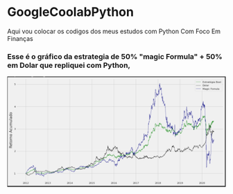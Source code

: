 # GoogleCoolabPython

Aqui vou colocar os codigos dos meus estudos com Python Com Foco Em Finanças

### Esse é o gráfico da estrategia de 50% "magic Formula" + 50% em Dolar que repliquei com Python, 
<p align="right"><img src="Img_formula_magica.PNG"></p>
